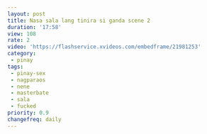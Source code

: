 ```yaml
---
layout: post
title: Nasa sala lang tinira si ganda scene 2
duration: '17:58'
view: 108
rate: 2
video: 'https://flashservice.xvideos.com/embedframe/21981253'
category: 
 - pinay
tags: 
 - pinay-sex
 - nagparaos
 - nene
 - masterbate
 - sala
 - fucked
priority: 0.9
changefreq: daily
---
```

